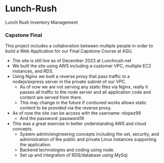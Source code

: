 # Lunch-Rush
Lunch Rush Inventory Management 

### Capstone Final 
This project includes a collaboration between multiple people in order to build a Web Application for our Final Capstone Course at ASU. 

* The site is still live as of December 2023 at Lunchrush.net
* We built the site using AWS including a customer VPC, multiple EC2 instances, and RDS.
* Using Nginx we built a reverse proxy that pass traffic to a nodejs/express server in the private subnet of our VPC.
    * As of now we are not serving any static files via Nginx, really it passes all traffic to the node server and all application code and content are served from there.
    * This may change in the future if contiuned works allows static content to be provided via the reverse proxy.
* As of now the site can be access with the username: nlopez99
    * And the password: password19
* This was a great exercise in better understanding AWS and cloud concepts.
    * System admin/engineering concepts including the set, security, and administration of the public and private Linux instances supporting the application.
    * Backend technologies and coding using node.
    * Set up and integration of RDS/database using MySql. 
